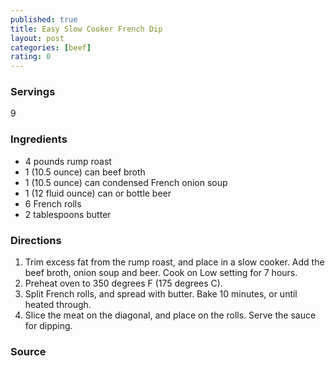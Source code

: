 ```yaml
---
published: true
title: Easy Slow Cooker French Dip
layout: post
categories: [beef]
rating: 0
---
```

### Servings
9

### Ingredients
- 4 pounds rump roast
- 1 (10.5 ounce) can beef broth
- 1 (10.5 ounce) can condensed French onion soup
- 1 (12 fluid ounce) can or bottle beer
- 6 French rolls
- 2 tablespoons butter

### Directions
1. Trim excess fat from the rump roast, and place in a slow cooker. Add the beef broth, onion soup and beer. Cook on Low setting for 7 hours.
2. Preheat oven to 350 degrees F (175 degrees C).
3. Split French rolls, and spread with butter. Bake 10 minutes, or until heated through.
4. Slice the meat on the diagonal, and place on the rolls. Serve the sauce for dipping.

### Source

